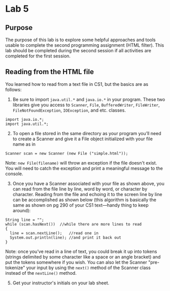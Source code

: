 # Lab 5
## Purpose
The purpose of this lab is to explore some helpful approaches and tools usable to complete the second programming assignment (HTML filter).  This lab should be completed during the second session if all activities are completed for the first session.

## Reading from the HTML file

You learned how to read from a text file in CS1, but the basics are as follows:

1. Be sure to import ```java.util.*``` and ```java.io.*``` in your program. These two libraries give you access to ```Scanner```, ```File```, ```BufferedWriter```, ```FileWriter```, ```FileNotFoundException```,  ```IOException```, and etc. classes.
```
import java.io.*;
import java.util.*;
```
2. To open a file stored in the same directory as your program you’ll need to create a Scanner and give it a File object initialized with your file name as in
```
Scanner scan = new Scanner (new File ("simple.html"));
```
Note: ```new File(filename)``` will throw an exception if the file doesn't exist. You will need to catch the exception and print a meaningful message to the console.

3. Once you have a Scanner associated with your file as shown above, you can read from the file line by line, word by word, or character by character. Reading from the file and echoing it to the screen line by line can be accomplished as shown below (this algorithm is basically the same as shown on pg 290 of your CS1 text—handy thing to keep around):
```
String line = "";
while (scan.hasNext())	//while there are more lines to read
{
  line = scan.nextLine();	//read one in
  System.out.println(line);	//and print it back out
}
```

Note: once you’ve read in a line of text, you could break it up into tokens (strings delimited by some character like a space or an angle bracket) and put the tokens somewhere if you wish. You can also let the Scanner "pre-tokenize" your input by using the ```next()``` method of the Scanner class instead of the ```nextLine()``` method.

5. Get your instructor's initials on your lab sheet.
